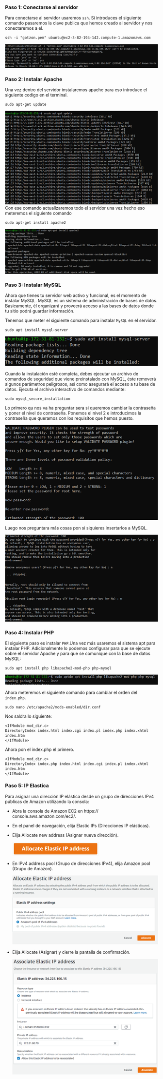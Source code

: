 ### Paso 1: Conectarse al servidor

Para conectarse al servidor usaremos  `ssh`. Si introduces el siguiente comando pasaremos la clave publica que hemos creado al servidor y nos conectaremos a el.

    ssh -i "gotzon.pem" ubuntu@ec2-3-82-194-142.compute-1.amazonaws.com

![](images/ServerConnect.png)

### Paso 2: Instalar Apache
Una vez dentro del servidor instalaremos apache para eso introduce el siguiente codigo en el terminal.

    sudo apt-get update

![](images/Update.png)
Con ese comando actualizaremos todo el servidor una vez hecho eso meteremos el siguiente comando

    sudo apt-get install apache2
![](images/InstallApache.png)

### Paso 3: Instalar MySQL

Ahora que tienes tu servidor web activo y funcional, es el momento de instalar MySQL. MySQL es un sistema de administración de bases de datos. Basicamente, él organizará y proveerá acceso a las bases de datos donde tu sitio podrá guardar información.

Tenemos que meter el siguiente comando para instalar `MySQL` en el servidor.

    sudo apt install mysql-server

![](images/InstallMySQL.png)

Cuando la instalación esté completa, debes ejecutar un archivo de comandos de seguridad que viene preinstalado con MySQL, éste removerá algunos parámetros peligrosos, así como asegurará el acceso a tu base de datos. Ejecuta el archivo interactivo de comandos mediante:

    sudo mysql_secure_installation

Lo primero qu nos va ha preguntar sera si queremos cambiar la contraseña y poner el nivel de contraseña. Ponemos el nivel 2 e introducimos la contraseña que queramos con los requisitos que hemos puesto.

![](images/MySQLPassword.png)

Luego nos preguntara más cosas pon si siquieres insertarlos a MySQL.

![](images/MySQLPreguntas.png)

### Paso 4: Instalar PHP

El siguiente paso es instalar `PHP`.Una vez más usaremos el sistema apt para instalar PHP. Adicionalmente lo podemos configurar para que se ejecute sobre el servidor Apache y para que se comunique con la base de datos MySQL:

    sudo apt install php libapache2-mod-php php-mysql

![](images/InstallPHP.png)

Ahora meteremos el siguiente comando para cambiar el orden del `index.php`.

    sudo nano /etc/apache2/mods-enabled/dir.conf

Nos saldra lo siguiente:

    <IfModule mod_dir.c>
    DirectoryIndex index.html index.cgi index.pl index.php index.xhtml index.htm
    </IfModule>

Ahora pon el index.php el primero.

    <IfModule mod_dir.c>
    DirectoryIndex index.php index.html index.cgi index.pl index.xhtml index.htm
    </IfModule>


### Paso 5: IP Elastica

Para asignar una dirección IP elástica desde un grupo de direcciones IPv4 públicas de Amazon utilizando la consola:

* Abra la consola de Amazon EC2 en https:// console.aws.amazon.com/ec2/.

* En el panel de navegación, elija Elastic IPs (Direcciones IP elásticas).

    

* Elija Allocate new address (Asignar nueva dirección).

    ![](images/NewElasticIp.png)

* En IPv4 address pool (Grupo de direcciones IPv4), elija Amazon pool (Grupo de Amazon).

    ![](images/AmazonPoolGroup.png)

* Elija Allocate (Asignar) y cierre la pantalla de confirmación.

    ![](images/AssociateElasticIp.png)